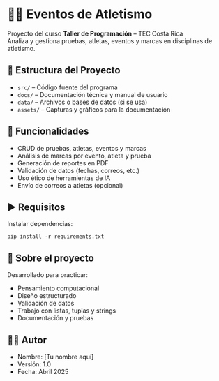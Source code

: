 # 🏃‍♂️ Eventos de Atletismo

Proyecto del curso **Taller de Programación** – TEC Costa Rica  
Analiza y gestiona pruebas, atletas, eventos y marcas en disciplinas de atletismo.

## 📁 Estructura del Proyecto
- `src/` – Código fuente del programa
- `docs/` – Documentación técnica y manual de usuario
- `data/` – Archivos o bases de datos (si se usa)
- `assets/` – Capturas y gráficos para la documentación

## 🚀 Funcionalidades
- CRUD de pruebas, atletas, eventos y marcas
- Análisis de marcas por evento, atleta y prueba
- Generación de reportes en PDF
- Validación de datos (fechas, correos, etc.)
- Uso ético de herramientas de IA
- Envío de correos a atletas (opcional)

## ▶️ Requisitos
Instalar dependencias:
```
pip install -r requirements.txt
```

## 🧠 Sobre el proyecto
Desarrollado para practicar:
- Pensamiento computacional
- Diseño estructurado
- Validación de datos
- Trabajo con listas, tuplas y strings
- Documentación y pruebas

## 👨‍💻 Autor
- Nombre: [Tu nombre aquí]
- Versión: 1.0
- Fecha: Abril 2025
